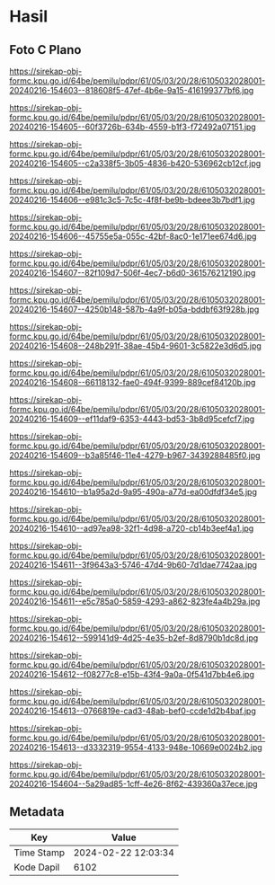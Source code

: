 # Hasil

## Foto C Plano

https://sirekap-obj-formc.kpu.go.id/64be/pemilu/pdpr/61/05/03/20/28/6105032028001-20240216-154603--818608f5-47ef-4b6e-9a15-416199377bf6.jpg

https://sirekap-obj-formc.kpu.go.id/64be/pemilu/pdpr/61/05/03/20/28/6105032028001-20240216-154605--60f3726b-634b-4559-b1f3-f72492a07151.jpg

https://sirekap-obj-formc.kpu.go.id/64be/pemilu/pdpr/61/05/03/20/28/6105032028001-20240216-154605--c2a338f5-3b05-4836-b420-536962cb12cf.jpg

https://sirekap-obj-formc.kpu.go.id/64be/pemilu/pdpr/61/05/03/20/28/6105032028001-20240216-154606--e981c3c5-7c5c-4f8f-be9b-bdeee3b7bdf1.jpg

https://sirekap-obj-formc.kpu.go.id/64be/pemilu/pdpr/61/05/03/20/28/6105032028001-20240216-154606--45755e5a-055c-42bf-8ac0-1e171ee674d6.jpg

https://sirekap-obj-formc.kpu.go.id/64be/pemilu/pdpr/61/05/03/20/28/6105032028001-20240216-154607--82f109d7-506f-4ec7-b6d0-361576212190.jpg

https://sirekap-obj-formc.kpu.go.id/64be/pemilu/pdpr/61/05/03/20/28/6105032028001-20240216-154607--4250b148-587b-4a9f-b05a-bddbf63f928b.jpg

https://sirekap-obj-formc.kpu.go.id/64be/pemilu/pdpr/61/05/03/20/28/6105032028001-20240216-154608--248b291f-38ae-45b4-9601-3c5822e3d6d5.jpg

https://sirekap-obj-formc.kpu.go.id/64be/pemilu/pdpr/61/05/03/20/28/6105032028001-20240216-154608--66118132-fae0-494f-9399-889cef84120b.jpg

https://sirekap-obj-formc.kpu.go.id/64be/pemilu/pdpr/61/05/03/20/28/6105032028001-20240216-154609--ef11daf9-6353-4443-bd53-3b8d95cefcf7.jpg

https://sirekap-obj-formc.kpu.go.id/64be/pemilu/pdpr/61/05/03/20/28/6105032028001-20240216-154609--b3a85f46-11e4-4279-b967-3439288485f0.jpg

https://sirekap-obj-formc.kpu.go.id/64be/pemilu/pdpr/61/05/03/20/28/6105032028001-20240216-154610--b1a95a2d-9a95-490a-a77d-ea00dfdf34e5.jpg

https://sirekap-obj-formc.kpu.go.id/64be/pemilu/pdpr/61/05/03/20/28/6105032028001-20240216-154610--ad97ea98-32f1-4d98-a720-cb14b3eef4a1.jpg

https://sirekap-obj-formc.kpu.go.id/64be/pemilu/pdpr/61/05/03/20/28/6105032028001-20240216-154611--3f9643a3-5746-47d4-9b60-7d1dae7742aa.jpg

https://sirekap-obj-formc.kpu.go.id/64be/pemilu/pdpr/61/05/03/20/28/6105032028001-20240216-154611--e5c785a0-5859-4293-a862-823fe4a4b29a.jpg

https://sirekap-obj-formc.kpu.go.id/64be/pemilu/pdpr/61/05/03/20/28/6105032028001-20240216-154612--599141d9-4d25-4e35-b2ef-8d8790b1dc8d.jpg

https://sirekap-obj-formc.kpu.go.id/64be/pemilu/pdpr/61/05/03/20/28/6105032028001-20240216-154612--f08277c8-e15b-43f4-9a0a-0f541d7bb4e6.jpg

https://sirekap-obj-formc.kpu.go.id/64be/pemilu/pdpr/61/05/03/20/28/6105032028001-20240216-154613--0766819e-cad3-48ab-bef0-ccde1d2b4baf.jpg

https://sirekap-obj-formc.kpu.go.id/64be/pemilu/pdpr/61/05/03/20/28/6105032028001-20240216-154613--d3332319-9554-4133-948e-10669e0024b2.jpg

https://sirekap-obj-formc.kpu.go.id/64be/pemilu/pdpr/61/05/03/20/28/6105032028001-20240216-154604--5a29ad85-1cff-4e26-8f62-439360a37ece.jpg


## Metadata

| Key        | Value               |
| ---------- | ------------------- |
| Time Stamp | 2024-02-22 12:03:34 |
| Kode Dapil | 6102                |



